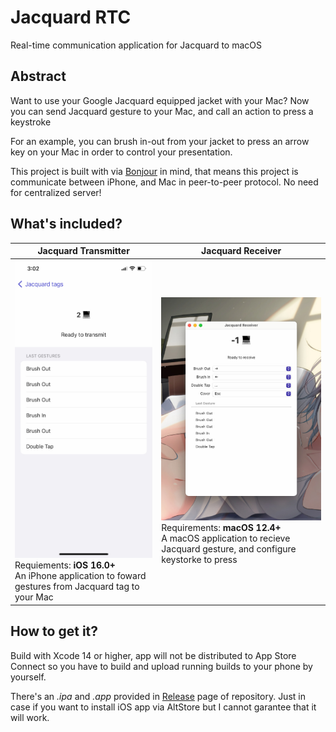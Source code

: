 Jacquard RTC
===

Real-time communication application for Jacquard to macOS

Abstract
---

Want to use your Google Jacquard equipped jacket with your Mac? Now you can send Jacquard gesture to your Mac, and call an action to press a keystroke

For an example, you can brush in-out from your jacket to press an arrow key on your Mac in order to control your presentation.

This project is built with via [Bonjour](https://developer.apple.com/bonjour/) in mind, that means this project is communicate between iPhone, and Mac in peer-to-peer protocol. No need for centralized server!

What's included?
---

| Jacquard Transmitter | Jacquard Receiver | 
| -- | -- |
| ![](./images/transmitter.jpg) Requiements: **iOS 16.0+**<br /> An iPhone application to foward gestures from Jacquard tag to your Mac  |  ![](./images/receiver.jpg) Requirements: **macOS 12.4+**<br /> A macOS application to recieve Jacquard gesture, and configure keystorke to press |

How to get it?
---

Build with Xcode 14 or higher, app will not be distributed to App Store Connect so you have to build and upload running builds to your phone by yourself.

There's an *.ipa* and *.app* provided in [Release](https://github.com/rayriffy/jacquard-rtc/releases/latest) page of repository. Just in case if you want to install iOS app via AltStore but I cannot garantee that it will work.
